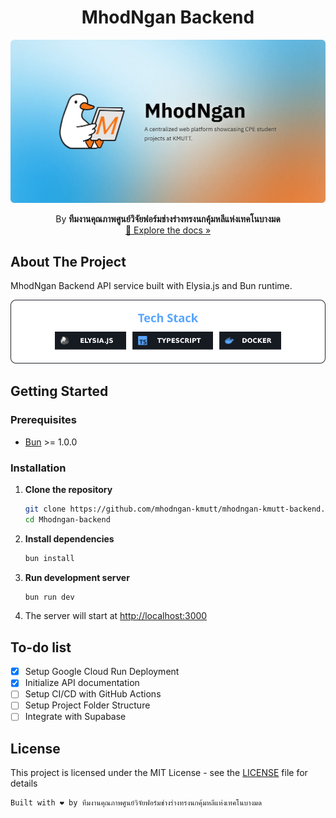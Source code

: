 <h1 align="center">MhodNgan Backend</h3>


![banner](./images/Banner.webp)

<p align="center">By <b>ทีมงานคุณภาพศูนย์วิจัยฟอร์มช่างร่างทรงนกคุ้มหลีแห่งเทคโนบางมด</b>
<br />
<a href="https://mhodngan-785868412143.asia-southeast1.run.app/openapi">📖 Explore the docs »</a>
</p>



## About The Project

MhodNgan Backend API service built with Elysia.js and Bun runtime.

<p align="center">
  <img src="./images/techstack-cards.svg" alt="Tech Stack" />
</p>

## Getting Started

### Prerequisites

- [Bun](https://bun.sh/) >= 1.0.0

### Installation

1. **Clone the repository**
   ```bash
   git clone https://github.com/mhodngan-kmutt/mhodngan-kmutt-backend.git
   cd Mhodngan-backend
   ```

2. **Install dependencies**
   ```bash
   bun install
   ```

3. **Run development server**
   ```bash
   bun run dev
   ```

4. The server will start at [http://localhost:3000](http://localhost:3000)

## To-do list
- [x] Setup Google Cloud Run Deployment
- [x] Initialize API documentation
- [ ] Setup CI/CD with GitHub Actions
- [ ] Setup Project Folder Structure
- [ ] Integrate with Supabase

## License

This project is licensed under the MIT License - see the [LICENSE](LICENSE) file for details


```
Built with ❤️ by ทีมงานคุณภาพศูนย์วิจัยฟอร์มช่างร่างทรงนกคุ้มหลีแห่งเทคโนบางมด
```